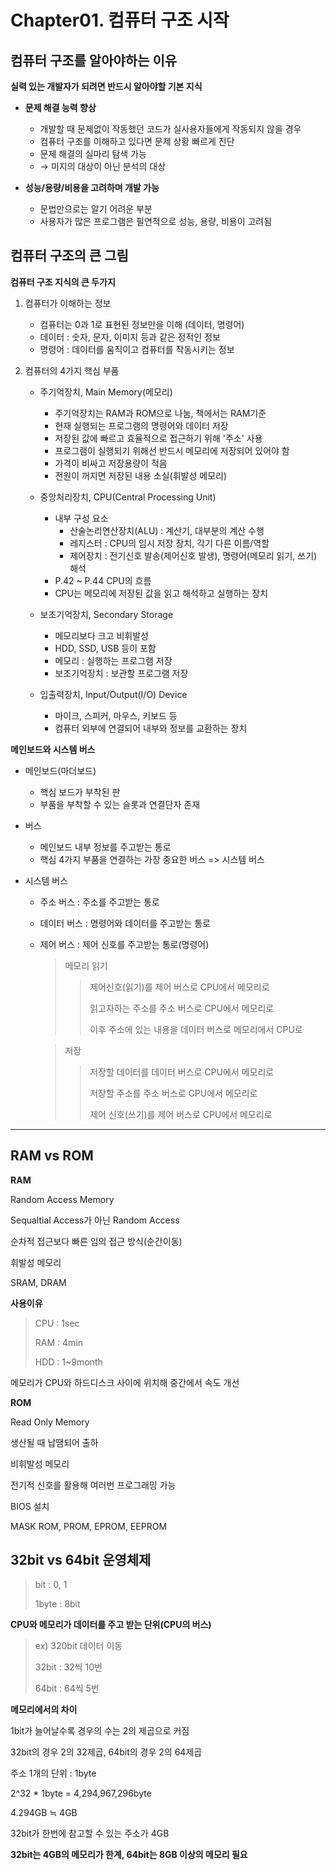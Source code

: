 # Chapter01. 컴퓨터 구조 시작


## 컴퓨터 구조를 알아야하는 이유
  <b>실력 있는 개발자가 되려면 반드시 알아야할 기본 지식</b>

* <b>문제 해결 능력 향상</b>
  * 개발할 때 문제없이 작동했던 코드가 실사용자들에게 작동되지 않을 경우
  * 컴퓨터 구조를 이해하고 있다면 문제 상황 빠르게 진단
  * 문제 해결의 실마리 탐색 가능
  * &rarr; 미지의 대상이 아닌 분석의 대상

    
* <b>성능/용량/비용을 고려하며 개발 가능</b>
  * 문법만으로는 알기 어려운 부분
  * 사용자가 많은 프로그램은 필연적으로 성능, 용량, 비용이 고려됨


## 컴퓨터 구조의 큰 그림
  <b>컴퓨터 구조 지식의 큰 두가지</b>

  1. 컴퓨터가 이해하는 정보
     * 컴퓨터는 0과 1로 표현된 정보만을 이해 (데이터, 명령어)
     * 데이터 : 숫자, 문자, 이미지 등과 같은 정적인 정보
     * 명령어 : 데이터를 움직이고 컴퓨터를 작동시키는 정보

     
  2. 컴퓨터의 4가지 핵심 부품
     * 주기억장치, Main Memory(메모리)
       * 주기억장치는 RAM과 ROM으로 나눔, 책에서는 RAM기준
       * 현재 실행되는 프로그램의 명령어와 데이터 저장
       * 저장된 값에 빠르고 효율적으로 접근하기 위해 '주소' 사용
       * 프로그램이 실행되기 위해선 반드시 메모리에 저장되어 있어야 함
       * 가격이 비싸고 저장용량이 적음
       * 전원이 꺼지면 저장된 내용 소실(휘발성 메모리)

     * 중앙처리장치, CPU(Central Processing Unit)
       * 내부 구성 요소
         * 산술논리연산장치(ALU) : 계산기, 대부분의 계산 수행
         * 레지스터 : CPU의 임시 저장 장치, 각기 다른 이름/역할
         * 제어장치 : 전기신호 발송(제어신호 발생), 명령어(메모리 읽기, 쓰기) 해석
        * P.42 ~ P.44 CPU의 흐름
        * CPU는 메모리에 저장된 값을 읽고 해석하고 실행하는 장치

      * 보조기억장치, Secondary Storage
        * 메모리보다 크고 비휘발성
        * HDD, SSD, USB 등이 포함
        * 메모리 : 실행하는 프로그램 저장
        * 보조기억장치 : 보관할 프로그램 저장

      * 입출력장치, Input/Output(I/O) Device
        * 마이크, 스피커, 마우스, 키보드 등
        * 컴퓨터 외부에 연결되어 내부와 정보를 교환하는 장치

<b>메인보드와 시스템 버스</b>
* 메인보드(마더보드)
  * 핵심 보드가 부착된 판
  * 부품을 부착할 수 있는 슬롯과 연결단자 존재
  
* 버스
  * 메인보드 내부 정보를 주고받는 통로
  * 핵심 4가지 부품을 연결하는 가장 중요한 버스 => 시스템 버스
    
* 시스템 버스
  * 주소 버스 : 주소를 주고받는 통로
  * 데이터 버스 : 명령어와 데이터를 주고받는 통로
  * 제어 버스 : 제어 신호를 주고받는 통로(명령어)
    > 메모리 읽기
    >   > 제어신호(읽기)를 제어 버스로 CPU에서 메모리로
    >   > 
    >   > 읽고자하는 주소를 주소 버스로 CPU에서 메모리로
    >   > 
    >   > 이후 주소에 있는 내용을 데이터 버스로 메모리에서 CPU로


    > 저장
    >   > 저장할 데이터를 데이터 버스로 CPU에서 메모리로
    >   > 
    >   > 저장할 주소를 주소 버스로 CPU에서 메모리로
    >   > 
    >   > 제어 신호(쓰기)를 제어 버스로 CPU에서 메모리로

-------

## RAM vs ROM
<b>RAM</b>

Random Access Memory

Sequaltial Access가 아닌 Random Access

순차적 접근보다 빠른 임의 접근 방식(순간이동)

휘발성 메모리

SRAM, DRAM

<b>사용이유</b>

> CPU : 1sec
>
> RAM : 4min
>
> HDD : 1~9month

메모리가 CPU와 하드디스크 사이에 위치해 중간에서 속도 개선

<b>ROM</b>

Read Only Memory

생산될 때 납땜되어 출하

비휘발성 메모리

전기적 신호를 활용해 여러번 프로그래밍 가능

BIOS 설치

MASK ROM, PROM, EPROM, EEPROM

## 32bit vs 64bit 운영체제

> bit : 0, 1
> 
> 1byte : 8bit


<b>CPU와 메모리가 데이터를 주고 받는 단위(CPU의 버스)</b>

> ex) 320bit 데이터 이동
> 
> 32bit : 32씩 10번
> 
> 64bit : 64씩 5번

<b>메모리에서의 차이</b>

1bit가 늘어날수록 경우의 수는 2의 제곱으로 커짐

32bit의 경우 2의 32제곱, 64bit의 경우 2의 64제곱

주소 1개의 단위 : 1byte

2^32 * 1byte = 4,294,967,296byte

4.294GB ≒ 4GB

32bit가 한번에 참고할 수 있는 주소가 4GB

<b>32bit는 4GB의 메모리가 한계, 64bit는 8GB 이상의 메모리 필요</b>
